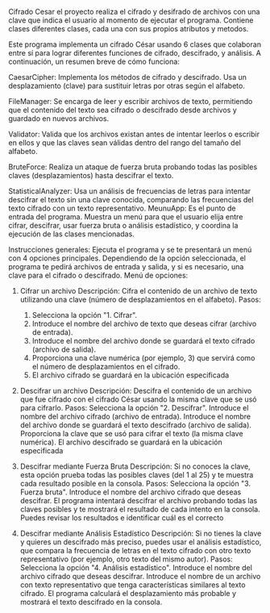 Cifrado Cesar el proyecto realiza el cifrado y desifrado de archivos con una clave que indica el usuario al momento de ejecutar el programa. 
Contiene clases diferentes clases, cada una con sus propios atributos y metodos.

Este programa implementa un cifrado César usando 6 clases que colaboran entre sí para lograr diferentes funciones de cifrado, descifrado, y análisis. A continuación, un resumen breve de cómo funciona:

CaesarCipher:
Implementa los métodos de cifrado y descifrado. Usa un desplazamiento (clave) para sustituir letras por otras según el alfabeto.

FileManager:
Se encarga de leer y escribir archivos de texto, permitiendo que el contenido del texto sea cifrado o descifrado desde archivos y guardado en nuevos archivos.

Validator:
Valida que los archivos existan antes de intentar leerlos o escribir en ellos y que las claves sean válidas dentro del rango del tamaño del alfabeto.

BruteForce:
Realiza un ataque de fuerza bruta probando todas las posibles claves (desplazamientos) hasta descifrar el texto.

StatisticalAnalyzer:
Usa un análisis de frecuencias de letras para intentar descifrar el texto sin una clave conocida, comparando las frecuencias del texto cifrado con un texto representativo.
MeunuApp:
Es el punto de entrada del programa. Muestra un menú para que el usuario elija entre cifrar, descifrar, usar fuerza bruta o análisis estadístico, y coordina la ejecución de las clases mencionadas.


Instrucciones generales:
Ejecuta el programa y se te presentará un menú con 4 opciones principales.
Dependiendo de la opción seleccionada, el programa te pedirá archivos de entrada y salida, y si es necesario, una clave para el cifrado o descifrado.
Menú de opciones:
1. Cifrar un archivo
Descripción: Cifra el contenido de un archivo de texto utilizando una clave (número de desplazamientos en el alfabeto).
Pasos:
    1. Selecciona la opción "1. Cifrar".
    2. Introduce el nombre del archivo de texto que deseas cifrar (archivo de entrada).
    3. Introduce el nombre del archivo donde se guardará el texto cifrado (archivo de salida).
    4. Proporciona una clave numérica (por ejemplo, 3) que servirá como el número de desplazamientos en el cifrado.
    5. El archivo cifrado se guardará en la ubicación especificada



2. Descifrar un archivo
Descripción: Descifra el contenido de un archivo que fue cifrado con el cifrado César usando la misma clave que se usó para cifrarlo.
Pasos:
Selecciona la opción "2. Descifrar".
Introduce el nombre del archivo cifrado (archivo de entrada).
Introduce el nombre del archivo donde se guardará el texto descifrado (archivo de salida).
Proporciona la clave que se usó para cifrar el texto (la misma clave numérica).
El archivo descifrado se guardará en la ubicación especificada


3. Descifrar mediante Fuerza Bruta
Descripción: Si no conoces la clave, esta opción prueba todas las posibles claves (del 1 al 25) y te muestra cada resultado posible en la consola.
Pasos:
Selecciona la opción "3. Fuerza bruta".
Introduce el nombre del archivo cifrado que deseas descifrar.
El programa intentará descifrar el archivo probando todas las claves posibles y te mostrará el resultado de cada intento en la consola.
Puedes revisar los resultados e identificar cuál es el correcto

4. Descifrar mediante Análisis Estadístico
Descripción: Si no tienes la clave y quieres un descifrado más preciso, puedes usar el análisis estadístico, que compara la frecuencia de letras en el texto cifrado con otro texto representativo (por ejemplo, otro texto del mismo autor).
Pasos:
Selecciona la opción "4. Análisis estadístico".
Introduce el nombre del archivo cifrado que deseas descifrar.
Introduce el nombre de un archivo con texto representativo que tenga características similares al texto cifrado.
El programa calculará el desplazamiento más probable y mostrará el texto descifrado en la consola.




